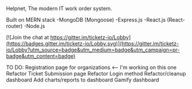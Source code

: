 Helpnet,
The modern IT work order system.

Built on MERN stack
-MongoDB (Mongoose)
-Express.js
-React.js (React-router)
-Node.js



[![Join the chat at https://gitter.im/ticketz-io/Lobby](https://badges.gitter.im/ticketz-io/Lobby.svg)](https://gitter.im/ticketz-io/Lobby?utm_source=badge&utm_medium=badge&utm_campaign=pr-badge&utm_content=badge)

TO DO:
Registration page for organizations <-- I'm working on this one
Refactor Ticket Submission page
Refactor Login method
Refactor/cleanup dashboard
Add charts/reports to dashboard
Gamify dashboard
